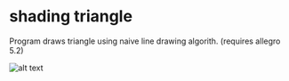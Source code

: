 # shading triangle
Program draws triangle using naive line drawing algorith. (requires allegro 5.2)

![alt text](https://i.stack.imgur.com/i4fgj.jpg)
